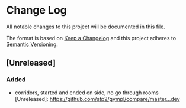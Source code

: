 # Change Log
All notable changes to this project will be documented in this file.

The format is based on [Keep a Changelog](http://keepachangelog.com/)
and this project adheres to [Semantic Versioning](http://semver.org/).

## [Unreleased]
### Added
 - corridors, started and ended on side, no go through rooms
[Unreleased]: https://github.com/stp2/gympl/compare/master...dev
